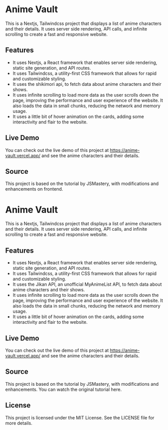 # Anime Vault

This is a Nextjs, Tailwindcss project that displays a list of anime characters and their details. It uses server side rendering, API calls, and infinite scrolling to create a fast and responsive website.

## Features

- It uses Nextjs, a React framework that enables server side rendering, static site generation, and API routes.
- It uses Tailwindcss, a utility-first CSS framework that allows for rapid and customizable styling.
- It uses the shikimori api, to fetch data about anime characters and their shows.
- It uses infinite scrolling to load more data as the user scrolls down the page, improving the performance and user experience of the website. It also loads the data in small chunks, reducing the network and memory usage.
- It uses a little bit of hover animation on the cards, adding some interactivity and flair to the website.

## Live Demo

You can check out the live demo of this project at https://anime-vault.vercel.app/ and see the anime characters and their details.

## Source

This project is based on the tutorial by JSMastery, with modifications and enhancements on frontend.

# Anime Vault

This is a Nextjs, Tailwindcss project that displays a list of anime characters and their details. It uses server side rendering, API calls, and infinite scrolling to create a fast and responsive website.

## Features

- It uses Nextjs, a React framework that enables server side rendering, static site generation, and API routes.
- It uses Tailwindcss, a utility-first CSS framework that allows for rapid and customizable styling.
- It uses the Jikan API, an unofficial MyAnimeList API, to fetch data about anime characters and their shows.
- It uses infinite scrolling to load more data as the user scrolls down the page, improving the performance and user experience of the website. It also loads the data in small chunks, reducing the network and memory usage.
- It uses a little bit of hover animation on the cards, adding some interactivity and flair to the website.

## Live Demo

You can check out the live demo of this project at https://anime-vault.vercel.app/ and see the anime characters and their details.

## Source

This project is based on the tutorial by JSMastery, with modifications and enhancements. You can watch the original tutorial here.

## License

This project is licensed under the MIT License. See the LICENSE file for more details.


